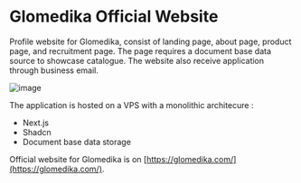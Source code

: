 # Glomedika Official Website

Profile website for Glomedika, consist of landing page, about page, product page, and recruitment page. The page requires a document base data source to showcase catalogue. The website also receive application through business email.

![image](https://github.com/user-attachments/assets/9dd2dd4f-f9c1-4532-85ad-0434a9ed292d)

The application is hosted on a VPS with a monolithic architecure :
- Next.js
- Shadcn
- Document base data storage

Official website for Glomedika is on [https://glomedika.com/](https://glomedika.com/).
